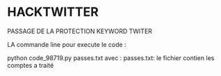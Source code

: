 # HACKTWITTER
PASSAGE DE LA PROTECTION KEYWORD TWITER

LA commande line pour execute le code :  

python code_98719.py passes.txt 
avec : 
passes.txt: le fichier contien les comptes a traité 
